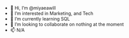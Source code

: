 - 👋 Hi, I’m @miyaeawill
- 👀 I’m interested in Marketing, and Tech
- 🌱 I’m currently learning SQL
- 💞️ I’m looking to collaborate on nothing at the moment
- 📫 N/A

<!---
miyaeawill/miyaeawill is a ✨ special ✨ repository because its `README.md` (this file) appears on your GitHub profile.
You can click the Preview link to take a look at your changes.
--->

